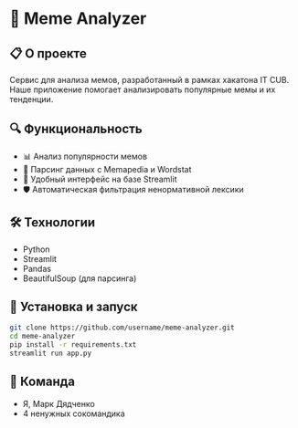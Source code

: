 # 🚀 Meme Analyzer 

## 📋 О проекте
Сервис для анализа мемов, разработанный в рамках хакатона IT CUB. Наше приложение помогает анализировать популярные мемы и их тенденции.

## 🔍 Функциональность
- 📊 Анализ популярности мемов
- 🔄 Парсинг данных с Memapedia и Wordstat
- 📱 Удобный интерфейс на базе Streamlit
- 🛡️ Автоматическая фильтрация ненормативной лексики

## 🛠️ Технологии
- Python
- Streamlit
- Pandas
- BeautifulSoup (для парсинга)

## 🚀 Установка и запуск
```bash
git clone https://github.com/username/meme-analyzer.git
cd meme-analyzer
pip install -r requirements.txt
streamlit run app.py
```

## 👥 Команда
- Я, Марк Дядченко
- 4 ненужных сокомандика
